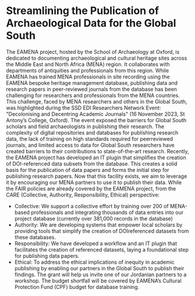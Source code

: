 # Streamlining the Publication of Archaeological Data for the Global South  

The EAMENA project, hosted by the School of Archaeology at Oxford, is dedicated to documenting archaeological and cultural heritage sites across the Middle East and North Africa (MENA) region. It collaborates with departments of antiquities and professionals from this region. While EAMENA has trained MENA professionals in site recording using the EAMENA bespoke heritage management database, publishing data and research papers in peer-reviewed journals from the database has been challenging for researchers and professionals from the MENA countries. This challenge, faced by MENA researchers and others in the Global South, was highlighted during the SSD EDI Researchers Network Event: "Decolonising and Decentring Academic Journals" (16 November 2023, St Antony’s College, Oxford). The event exposed the barriers for Global South scholars and field archaeologists in publishing their research. The complexity of digital repositories and databases for publishing research data, the lack of training on high standards required for peerreviewed journals, and limited access to data for Global South researchers have created barriers to their contributions to state-of-the-art research. Recently, the EAMENA project has developed an IT plugin that simplifies the creation of DOI-referenced data subsets from the database. This creates a solid basis for the publication of data papers and forms the initial step for publishing research papers. Now that this facility exists, we aim to leverage it by encouraging our MENA partners to use it to publish their data. While the FAIR policies are already covered by the EAMENA project, from the CARE (Collective, Authority, Responsibility, Ethical) perspective: 
- Collective: We support a collective effort by training over 200 of MENA-based professionals and integrating thousands of data entries into our project database (currently over 381,000 records in the database) 
- Authority: We are developing systems that empower local scholars by providing tools that simplify the creation of DOIreferenced datasets from these databases. 
- Responsibility: We have developed a workflow and an IT plugin that facilitates the creation of referenced datasets, laying a foundational step for publishing data papers. 
- Ethical: To address the ethical implications of inequity in academic publishing by enabling our partners in the Global South to publish their findings. The grant will help us invite one of our Jordanian partners to a workshop. The budget shortfall will be covered by EAMENA’s Cultural Protection Fund (CPF) budget for database training.
